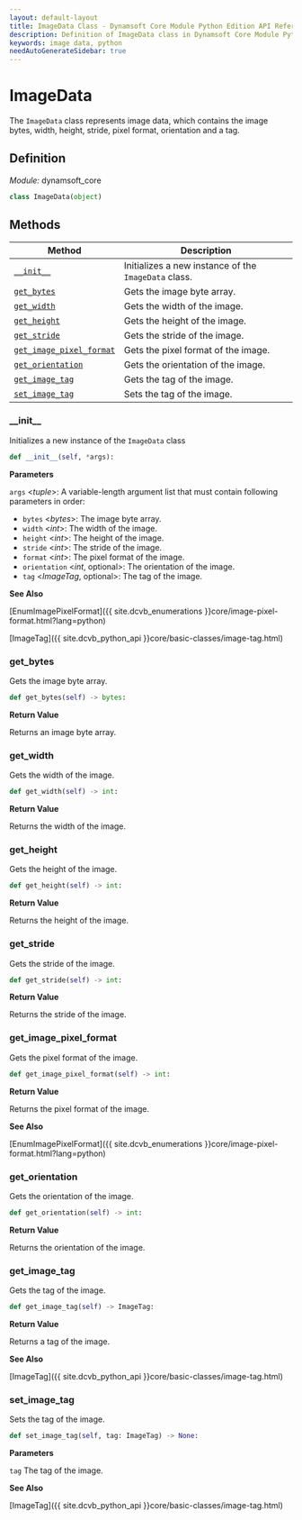 ```yaml
---
layout: default-layout
title: ImageData Class - Dynamsoft Core Module Python Edition API Reference
description: Definition of ImageData class in Dynamsoft Core Module Python Edition.
keywords: image data, python
needAutoGenerateSidebar: true
---
```


# ImageData

The `ImageData` class represents image data, which contains the image bytes, width, height, stride, pixel format, orientation and a tag.

## Definition

*Module:* dynamsoft_core

```python
class ImageData(object)
```

## Methods

| Method               | Description |
|----------------------|-------------|
| [`__init__`](#__init__) | Initializes a new instance of the `ImageData` class. |
| [`get_bytes`](#get_bytes) | Gets the image byte array. |
| [`get_width`](#get_width) | Gets the width of the image. |
| [`get_height`](#get_height) | Gets the height of the image. |
| [`get_stride`](#get_stride) | Gets the stride of the image. |
| [`get_image_pixel_format`](#get_image_pixel_format) | Gets the pixel format of the image. |
| [`get_orientation`](#get_orientation) | Gets the orientation of the image. |
| [`get_image_tag`](#get_image_tag) | Gets the tag of the image. |
| [`set_image_tag`](#set_image_tag) | Sets the tag of the image. |


### \_\_init\_\_

Initializes a new instance of the `ImageData` class

```python
def __init__(self, *args):
```

**Parameters**

`args` <*tuple*>: A variable-length argument list that must contain following parameters in order:

- `bytes` <*bytes*>: The image byte array.
- `width` <*int*>: The width of the image.
- `height` <*int*>: The height of the image.
- `stride` <*int*>: The stride of the image.
- `format` <*int*>: The pixel format of the image.
- `orientation` <*int*, optional>: The orientation of the image.
- `tag` <*ImageTag*, optional>: The tag of the image.

**See Also**

[EnumImagePixelFormat]({{ site.dcvb_enumerations }}core/image-pixel-format.html?lang=python)

[ImageTag]({{ site.dcvb_python_api }}core/basic-classes/image-tag.html)

### get_bytes

Gets the image byte array.

```python
def get_bytes(self) -> bytes:
```

**Return Value**

Returns an image byte array.

### get_width

Gets the width of the image.

```python
def get_width(self) -> int:
```

**Return Value**

Returns the width of the image.

### get_height

Gets the height of the image.

```python
def get_height(self) -> int:
```

**Return Value**

Returns the height of the image.

### get_stride

Gets the stride of the image.

```python
def get_stride(self) -> int:
```

**Return Value**

Returns the stride of the image.

### get_image_pixel_format

Gets the pixel format of the image.

```python
def get_image_pixel_format(self) -> int:
```

**Return Value**

Returns the pixel format of the image.

**See Also**

[EnumImagePixelFormat]({{ site.dcvb_enumerations }}core/image-pixel-format.html?lang=python)

### get_orientation

Gets the orientation of the image.

```python
def get_orientation(self) -> int:
```

**Return Value**

Returns the orientation of the image.

### get_image_tag

Gets the tag of the image.

```python
def get_image_tag(self) -> ImageTag:
```

**Return Value**

Returns a tag of the image.

**See Also**

[ImageTag]({{ site.dcvb_python_api }}core/basic-classes/image-tag.html)

### set_image_tag

Sets the tag of the image.

```python
def set_image_tag(self, tag: ImageTag) -> None:
```

**Parameters**

`tag` The tag of the image.

**See Also**

[ImageTag]({{ site.dcvb_python_api }}core/basic-classes/image-tag.html)

